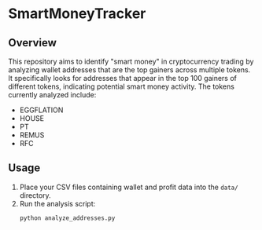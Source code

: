 # SmartMoneyTracker

## Overview
This repository aims to identify "smart money" in cryptocurrency trading by analyzing wallet addresses that are the top gainers across multiple tokens. It specifically looks for addresses that appear in the top 100 gainers of different tokens, indicating potential smart money activity. The tokens currently analyzed include:

- EGGFLATION
- HOUSE
- PT
- REMUS
- RFC

## Usage
1. Place your CSV files containing wallet and profit data into the `data/` directory.
2. Run the analysis script:
   ```bash
   python analyze_addresses.py